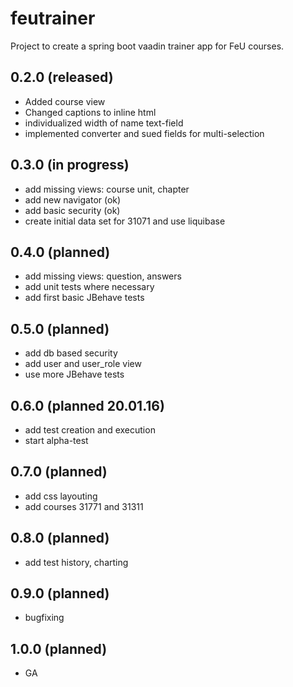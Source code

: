 # feutrainer
Project to create a spring boot vaadin trainer app for FeU courses.

## 0.2.0 (released)
* Added course view
* Changed captions to inline html
* individualized width of name text-field
* implemented converter and sued fields for multi-selection

## 0.3.0 (in progress)
* add missing views: course unit, chapter
* add new navigator (ok)
* add basic security (ok)
* create initial data set for 31071 and use liquibase

## 0.4.0 (planned)
* add missing views: question, answers
* add unit tests where necessary
* add first basic JBehave tests

## 0.5.0 (planned)
* add db based security 
* add user and user_role view
* use more JBehave tests

## 0.6.0 (planned 20.01.16)
* add test creation and execution
* start alpha-test

## 0.7.0 (planned)
* add css layouting
* add courses 31771 and 31311

## 0.8.0 (planned)
* add test history, charting

## 0.9.0 (planned)
* bugfixing

## 1.0.0 (planned)
* GA